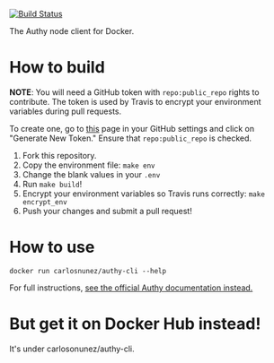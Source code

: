 [![Build Status](https://travis-ci.org/carlosonunez/authy-cli-docker.svg?branch=master)](https://travis-ci.org/carlosonunez/authy-cli-docker)

The Authy node client for Docker.

# How to build

**NOTE**: You will need a GitHub token with `repo:public_repo` rights to contribute. 
The token is used by Travis to encrypt your environment variables during pull requests.

To create one, go to [this](https://github.com/settings/tokens) page in your
GitHub settings and click on "Generate New Token." Ensure that
`repo:public_repo` is checked.

1. Fork this repository.
2. Copy the environment file: `make env`
3. Change the blank values in your `.env`
4. Run `make build`!
5. Encrypt your environment variables so Travis runs correctly: `make encrypt_env`
6. Push your changes and submit a pull request!

# How to use

`docker run carlosnunez/authy-cli --help`

For full instructions, [see the official Authy documentation instead.](https://authy.com/guides/npm/)

# But get it on Docker Hub instead!

It's under carlosonunez/authy-cli.
